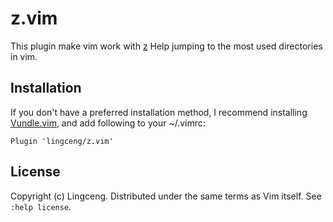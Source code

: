 # z.vim

This plugin make vim work with [z](https://github.com/rupa/z)
Help jumping to the most used directories in vim.

## Installation

If you don't have a preferred installation method, I recommend
installing [Vundle.vim](https://github.com/VundleVim/Vundle.vim), and
add following to your ~/.vimrc:

    Plugin 'lingceng/z.vim'

## License

Copyright (c) Lingceng.  Distributed under the same terms as Vim itself.
See `:help license`.
